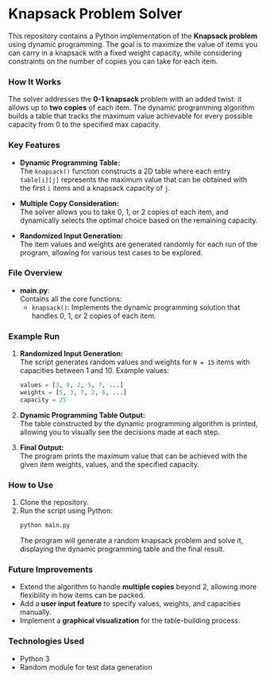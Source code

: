 # Knapsack Problem Solver

This repository contains a Python implementation of the **Knapsack problem** using dynamic programming. The goal is to maximize the value of items you can carry in a knapsack with a fixed weight capacity, while considering constraints on the number of copies you can take for each item.

### How It Works
The solver addresses the **0-1 knapsack** problem with an added twist: it allows up to **two copies** of each item. The dynamic programming algorithm builds a table that tracks the maximum value achievable for every possible capacity from 0 to the specified max capacity.

### Key Features
- **Dynamic Programming Table:**  
  The `knapsack()` function constructs a 2D table where each entry `table[i][j]` represents the maximum value that can be obtained with the first `i` items and a knapsack capacity of `j`.
  
- **Multiple Copy Consideration:**  
  The solver allows you to take 0, 1, or 2 copies of each item, and dynamically selects the optimal choice based on the remaining capacity.
  
- **Randomized Input Generation:**  
  The item values and weights are generated randomly for each run of the program, allowing for various test cases to be explored.

### File Overview
- **main.py**:  
  Contains all the core functions:
  - `knapsack()`: Implements the dynamic programming solution that handles 0, 1, or 2 copies of each item.
  
### Example Run
1. **Randomized Input Generation:**  
   The script generates random values and weights for `N = 15` items with capacities between 1 and 10. Example values:
   ```python
   values = [3, 8, 2, 5, 7, ...]  
   weights = [5, 3, 7, 2, 6, ...]  
   capacity = 25
   ```

2. **Dynamic Programming Table Output:**  
   The table constructed by the dynamic programming algorithm is printed, allowing you to visually see the decisions made at each step.

3. **Final Output:**  
   The program prints the maximum value that can be achieved with the given item weights, values, and the specified capacity.

### How to Use
1. Clone the repository.
2. Run the script using Python:
   ```bash
   python main.py
   ```
   The program will generate a random knapsack problem and solve it, displaying the dynamic programming table and the final result.

### Future Improvements
- Extend the algorithm to handle **multiple copies** beyond 2, allowing more flexibility in how items can be packed.
- Add a **user input feature** to specify values, weights, and capacities manually.
- Implement a **graphical visualization** for the table-building process.

### Technologies Used
- Python 3
- Random module for test data generation
